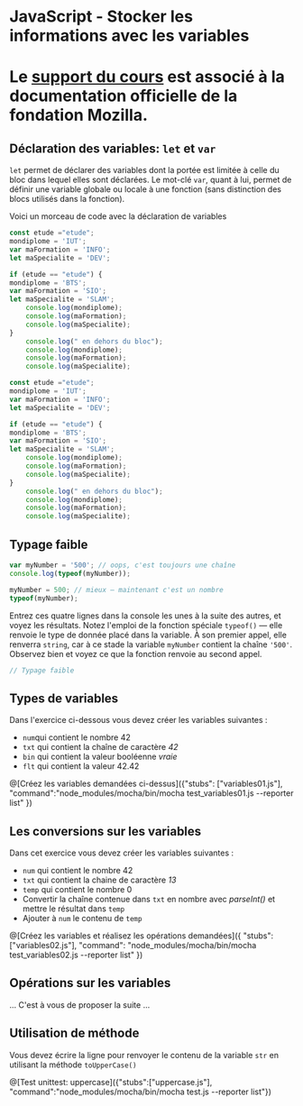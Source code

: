# JavaScript - Stocker les informations avec les variables

# Le [support du cours](https://developer.mozilla.org/fr/docs/Learn/JavaScript/First_steps/Variables) est associé à la documentation officielle de la fondation Mozilla.  



## Déclaration des variables:   `let` et `var`

`let` permet de déclarer des variables dont la portée est limitée à celle du bloc dans lequel elles sont déclarées. 
Le mot-clé `var`, quant à lui, permet de définir une variable globale ou locale à une fonction (sans distinction des blocs utilisés dans la fonction).

Voici un morceau de code avec la déclaration de variables

```javascript 
const etude ="etude";
mondiplome = 'IUT';
var maFormation = 'INFO';
let maSpecialite = 'DEV';

if (etude == "etude") {
mondiplome = 'BTS';
var maFormation = 'SIO';
let maSpecialite = 'SLAM';
    console.log(mondiplome);
    console.log(maFormation);
    console.log(maSpecialite);
}
    console.log(" en dehors du bloc");
    console.log(mondiplome);
    console.log(maFormation);
    console.log(maSpecialite);
```



```javascript runnable
const etude ="etude";
mondiplome = 'IUT';
var maFormation = 'INFO';
let maSpecialite = 'DEV';

if (etude == "etude") {
mondiplome = 'BTS';
var maFormation = 'SIO';
let maSpecialite = 'SLAM';
    console.log(mondiplome);
    console.log(maFormation);
    console.log(maSpecialite);
}
    console.log(" en dehors du bloc");
    console.log(mondiplome);
    console.log(maFormation);
    console.log(maSpecialite);

```

## Typage faible
```javascript
var myNumber = '500'; // oops, c'est toujours une chaîne
console.log(typeof(myNumber));
```
```javascript
myNumber = 500; // mieux — maintenant c'est un nombre
typeof(myNumber);
```
Entrez ces quatre lignes dans la console les unes à la suite des autres, et voyez les résultats. Notez l'emploi de la fonction spéciale `typeof()` — elle renvoie le type de donnée placé dans la variable. À son premier appel, elle renverra `string`, car à ce stade la variable `myNumber` contient la chaîne `'500'`. Observez bien et voyez ce que la fonction renvoie au second appel.

```javascript runnable
// Typage faible
```

## Types de variables

Dans l'exercice ci-dessous vous devez créer les variables suivantes : 
- `num`qui contient le nombre 42 
- `txt` qui contient la chaîne de caractère *42*  
- `bin` qui contient la valeur booléenne *vraie*  
- `flt` qui contient la valeur 42.42  

@[Créez les variables demandées ci-dessus]({"stubs": ["variables01.js"], "command":"node_modules/mocha/bin/mocha test_variables01.js --reporter list" })

## Les conversions sur les variables
Dans cet exercice vous devez créer les variables suivantes : 
- `num` qui contient le nombre 42  
- `txt` qui contient la chaine de caractère *13*
- `temp` qui contient le nombre 0  
- Convertir la chaîne contenue dans `txt` en nombre avec *parseInt()* et mettre le résultat dans `temp` 
- Ajouter à `num` le contenu de `temp` 

@[Créez les variables et réalisez les opérations demandées]({ "stubs": ["variables02.js"], "command": "node_modules/mocha/bin/mocha test_variables02.js --reporter list" })

## Opérations sur les variables

...
C'est à vous de proposer la suite ...

## Utilisation de méthode 

Vous devez écrire la ligne pour renvoyer le contenu de la variable `str` en utilisant la méthode `toUpperCase()`

@[Test unittest: uppercase]({"stubs":["uppercase.js"], "command":"node_modules/mocha/bin/mocha test.js --reporter list"})
